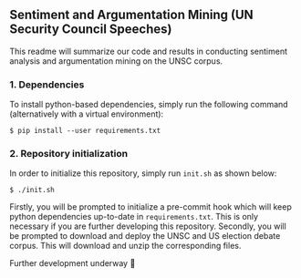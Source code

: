 ## Sentiment and Argumentation Mining (UN Security Council Speeches)

This readme will summarize our code and results in conducting sentiment analysis and argumentation mining on the UNSC corpus.

### 1. Dependencies

To install python-based dependencies, simply run the following command (alternatively with a virtual environment):

```shell
$ pip install --user requirements.txt
```

### 2. Repository initialization

In order to initialize this repository, simply run `init.sh` as shown below:

```shell
$ ./init.sh
```

Firstly, you will be prompted to initialize a pre-commit hook which will keep python dependencies up-to-date in `requirements.txt`. This is only necessary if you are further developing this repository. Secondly, you will be prompted to download and deploy the UNSC and US election debate corpus. This will download and unzip the corresponding files.

Further development underway :snail:
